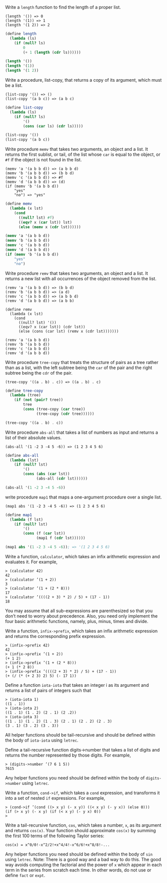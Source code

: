
Write a `length` function to find the length of a proper list.
```
(length '()) => 0
(length '(1)) => 1
(length '(1 2)) => 2
```

```scheme
(define length
  (lambda (ls)
    (if (null? ls)
        0
        (+ 1 (length (cdr ls))))))

(length '())
(length '(1))
(length '(1 2))
```

Write a procedure, list-copy, that returns a copy of its argument,
which must be a list.
```
(list-copy '()) => ()
(list-copy '(a b c)) => (a b c)
```
```scheme
(define list-copy
  (lambda (ls)
    (if (null? ls)
        '()
        (cons (car ls) (cdr ls)))))

(list-copy '())
(list-copy '(a b c))
```

Write procedure `memv` that takes two arguments, an object and a list.
It returns the first sublist, or tail, of the list whose `car` is equal to the
object, or `#f` if the object is not found in the list.
```
(memv 'a '(a b b d)) => (a b b d)
(memv 'b '(a b b d)) => (b b d)
(memv 'c '(a b b d)) => #f
(memv 'd '(a b b d)) => (d)
(if (memv 'b '(a b b d))
    "yes"
    "no") => "yes"
```
```scheme
(define memv
  (lambda (x lst)
    (cond
      ((null? lst) #f)
      ((eqv? x (car lst)) lst)
      (else (memv x (cdr lst))))))

(memv 'a '(a b b d))
(memv 'b '(a b b d))
(memv 'c '(a b b d))
(memv 'd '(a b b d))
(if (memv 'b '(a b b d))
    "yes"
    "no")
```

Write procedure `remv` that takes two arguments, an object and a list. It
returns a new list with all occurrences of the object removed from the list.
```
(remv 'a '(a b b d)) => (b b d)
(remv 'b '(a b b d)) => (a d)
(remv 'c '(a b b d)) => (a b b d)
(remv 'd '(a b b d)) => (a b b)
```
```
(define remv
  (lambda (x lst)
    (cond
      ((null? lst) '())
      ((eqv? x (car lst)) (cdr lst))
      (else (cons (car lst) (remv x (cdr lst)))))))

(remv 'a '(a b b d))
(remv 'b '(a b b d))
(remv 'c '(a b b d))
(remv 'd '(a b b d))
```

Write procedure `tree-copy` that treats the structure of pairs as a tree rather
than as a list, with the left subtree being the `car` of the pair and the
right subtree being the `cdr` of the pair.
```
(tree-copy '((a . b) . c)) => ((a . b) . c)
```
```scheme
(define tree-copy
  (lambda (tree)
    (if (not (pair? tree))
        tree
        (cons (tree-copy (car tree))
              (tree-copy (cdr tree))))))

(tree-copy '((a . b) . c))
```

Write procedure `abs-all` that takes a list of numbers as input and returns a
list of their absolute values.
```
(abs-all '(1 -2 3 -4 5 -6)) => (1 2 3 4 5 6)
```
```scheme
(define abs-all
  (lambda (lst)
    (if (null? lst)
        '()
        (cons (abs (car lst))
              (abs-all (cdr lst))))))

(abs-all '(1 -2 3 -4 5 -6))
```

write procedure `map1` that maps a one-argument procedure over a single list.
```
(map1 abs '(1 -2 3 -4 5 -6)) => (1 2 3 4 5 6)
```
```scheme
(define map1
  (lambda (f lst)
    (if (null? lst)
        '()
        (cons (f (car lst))
              (map1 f (cdr lst))))))

(map1 abs '(1 -2 3 -4 5 -6)); => '(1 2 3 4 5 6)
```

Write a function, `calculator`, which takes an infix arithmetic expression and evaluates it. For
example,
```
> (calculator 42)
42
> (calculator ’(1 + 2))
3
> (calculator ’(1 + (2 * 8)))
17
> (calculator ’((((2 + 3) * 2) / 5) + (17 - 1))
18
```
You may assume that all sub-expressions are parenthesized so that you don’t need to worry
about precedence. Also, you need only implement the four basic arithmetic functions,
namely, plus, minus, times and divide.

Write a function, `infix->prefix`, which takes an infix arithmetic expression and returns the
corresponding prefix expression.
```
> (infix->prefix 42)
42
> (infix->prefix ’(1 + 2))
(+ 1 2)
> (infix->prefix ’(1 + (2 * 8)))
(+ 1 (* 2 8))
> (infix->prefix ’((((2 + 3) * 2) / 5) + (17 - 1))
(+ (/ (* (+ 2 3) 2) 5) (- 17 1))
```

Define a function `iota-iota` that takes an integer i as its argument and returns a list of pairs of
integers such that
```
> (iota-iota 1)
((1 . 1))
> (iota-iota 2)
((1 . 1) (1 . 2) (2 . 1) (2 .2))
> (iota-iota 3)
((1 . 1) (1 . 2) (1 . 3) (2 . 1) (2 . 2) (2 . 3)
(3 . 1) (3 . 2) (3 . 3))
```
All helper functions should be tail-recursive and should be defined within the
body of `iota-iota` using `letrec`.

Define a tail-recursive function digits->number that takes a list of digits and returns the
number represented by those digits. For example,
```
> (digits->number ’(7 6 1 5))
7615
```
Any helper functions you need should be defined within the body of `digits->number` using
`letrec`.

Write a function, `cond->if`, which takes a `cond` expression, and transforms it into a set of
nested `if` expressions. For example,
```
> (cond->if ’(cond ((> x y) (- x y)) ((< x y) (- y x)) (else 0)))
(if (> x y) (- x y) (if (< x y) (- y x) 0))
>
```

Write a tail-recursive function, `cos`, which takes a number, `x`, as its argument and returns
`cos(x)`. Your function should approximate `cos(x)` by summing the first 100 terms of the
following Taylor series:
```
cos(x) = x^0/0!-x^2/2!+x^4/4!-x^6/6!+x^8/8!-...
```
Any helper functions you need should be defined within the body of `sin` using `letrec`. Note:
There is a good way and a bad way to do this. The good way avoids computing the factorial
and the power of `x` which appear in each term in the series from scratch each time. In other
words, do not use or define `fact` or `expt`.
